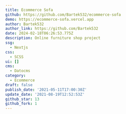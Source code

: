 ```yaml
---
title: Ecommerce Sofa
github: https://github.com/Bartek532/ecommerce-sofa
demo: https://ecommerce-sofa.vercel.app
author: Bartek532
author_link: https://github.com/Bartek532
date: 2024-02-18T06:26:53.775Z
description: Online furniture shop project
ssg:
  - Nextjs
css:
  - SCSS
ui: []
cms:
  - Datocms
category:
  - Ecommerce
draft: false
publish_date: '2021-05-11T17:00:30Z'
update_date: '2021-08-19T12:52:53Z'
github_star: 13
github_fork: 1
---
```

